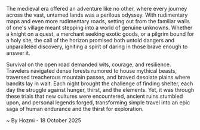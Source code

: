 
The medieval era offered an adventure like no other, where every journey across the vast, untamed lands was a perilous odyssey. With rudimentary maps and even more rudimentary roads, setting out from the familiar walls of one's village meant stepping into a world of genuine unknowns. Whether a knight on a quest, a merchant seeking exotic goods, or a pilgrim bound for a holy site, the call of the horizon promised both untold dangers and unparalleled discovery, igniting a spirit of daring in those brave enough to answer it.

Survival on the open road demanded wits, courage, and resilience. Travelers navigated dense forests rumored to house mythical beasts, traversed treacherous mountain passes, and braved desolate plains where bandits lay in wait. Each night brought the challenge of finding shelter, each day the struggle against hunger, thirst, and the elements. Yet, it was through these trials that new cultures were encountered, ancient ruins stumbled upon, and personal legends forged, transforming simple travel into an epic saga of human endurance and the thirst for exploration.

~ By Hozmi - 18 October 2025
